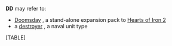 **DD** may refer to:

-   [Doomsday](/wiki/Doomsday "Doomsday") , a stand-alone expansion pack
    to [Hearts of Iron 2](/wiki/Hearts_of_Iron_2 "Hearts of Iron 2")
-   a [destroyer](/wiki/Destroyer "Destroyer") , a naval unit type

  

[TABLE]
